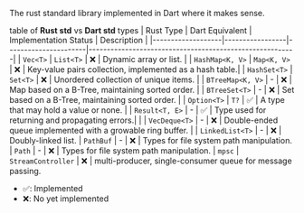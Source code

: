 The rust standard library implemented in Dart where it makes sense.

table of **Rust std** vs **Dart std** types
| Rust Type         | Dart Equivalent | Implementation Status | Description                                             |
|-------------------|-----------------|----------------------|---------------------------------------------------------|
| `Vec<T>`          | `List<T>`       | ❌                    | Dynamic array or list.                                  |
| `HashMap<K, V>`   | `Map<K, V>`     | ❌                    | Key-value pairs collection, implemented as a hash table.|
| `HashSet<T>`      | `Set<T>`        | ❌                    | Unordered collection of unique items.                   |
| `BTreeMap<K, V>`  | - | ❌ | Map based on a B-Tree, maintaining sorted order.        |
| `BTreeSet<T>`     | - | ❌ | Set based on a B-Tree, maintaining sorted order.        |
| `Option<T>`       | `T?`            | ✅                    | A type that may hold a value or none.                   |
| `Result<T, E>`    |  - | ✅ | Type used for returning and propagating errors.|                         |
| `VecDeque<T>`     | - | ❌ | Double-ended queue implemented with a growable ring buffer. |
| `LinkedList<T>`   | - | ❌ | Doubly-linked list.
| `PathBuf`         | - | ❌ | Types for file system path manipulation.
| `Path`            | - | ❌ | Types for file system path manipulation.
| `mpsc`            | `StreamController` | ❌ | multi-producer, single-consumer queue for message passing.

- ✅: Implemented
- ❌: No yet implemented
